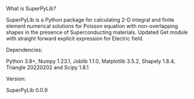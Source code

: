 What is SuperPyLib?

SuperPyLib is a Python package for calculating 2-D integral and finite element numerical solutions for Poisson equation with non-overlapping shapes in the presence of Superconducting materials. Updated Get module with straight forward explicit expression for Electric field.

Dependencies:

Python 3.8+, Numpy 1.23.1, Joblib 1.1.0, Matplotlib 3.5.2, Shapely 1.8.4, Triangle 20220202 and Scipy 1.8.1

Version:

SuperPyLib 0.0.9
